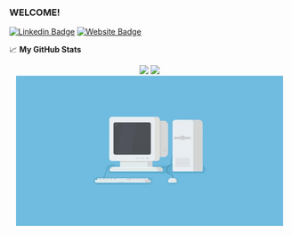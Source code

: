 ### WELCOME!
[![Linkedin Badge](https://img.shields.io/badge/-LinkedIn-0e76a8?style=for-the-badge&logo=Linkedin&logoColor=white)](https://www.linkedin.com/in/alejandrocallejaherrador/)
[![Website Badge](https://img.shields.io/badge/Website-3b5998?style=for-the-badge&logo=google-chrome&logoColor=white)](https://alejandrocalleja.github.io/)

📈 **My GitHub Stats**

<p align="center">
    <img height="180em" src="https://github-readme-stats.vercel.app/api?username=alejandrocalleja&show_icons=true&theme=dark&count_private=true&hide_border=true&bg_color=22272E">
    <img height="180em" src="https://github-readme-stats.vercel.app/api/top-langs/?username=alejandrocalleja&layout=compact&theme=dark&count_private=true&hide_border=true&bg_color=22272E&layout=compact&langs_count=8">
    <img align="center" alt="GIF" src="https://github.com/alejandrocalleja/alejandrocalleja/blob/bff6d9ee407ab5b243caa77a3b5e4cba9edad1a0/resources/gif/file.gif?raw=true"/>
</p>

<!--
**alejandrocalleja/alejandrocalleja** is a ✨ _special_ ✨ repository because its `README.md` (this file) appears on your GitHub profile.

Here are some ideas to get you started:

- 🔭 I’m currently working on ...
- 🌱 I’m currently learning ...
- 👯 I’m looking to collaborate on ...
- 🤔 I’m looking for help with ...
- 💬 Ask me about ...
- 📫 How to reach me: ...
- 😄 Pronouns: ...
- ⚡ Fun fact: ...

![visitors](https://visitor-badge.glitch.me/badge?page_id=${alejandrocalleja}.${https://github.com/alejandrocalleja/alejandrocalleja.github.io.git})

-->
